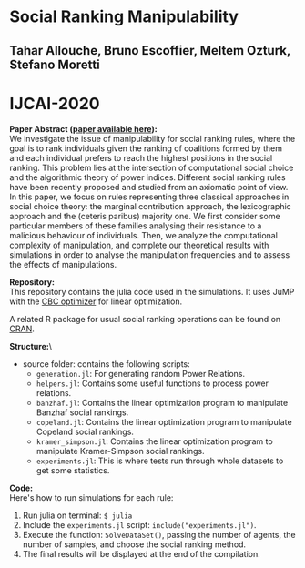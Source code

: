 # Social Ranking Manipulability
## Tahar Allouche, Bruno Escoffier, Meltem Ozturk, Stefano Moretti

# IJCAI-2020

**Paper Abstract ([paper available here](https://www.ijcai.org/proceedings/2020/0003.pdf)):**\
We investigate the issue of manipulability for social ranking rules, where the goal is to rank individuals given the ranking of coalitions formed by them and each individual prefers to reach the highest positions in the social ranking. This problem lies at the intersection of computational social choice and the algorithmic theory of power indices. Different social ranking rules have been recently proposed and studied from an axiomatic point of view. In this paper, we focus on rules representing three classical approaches in social choice theory: the marginal contribution approach, the lexicographic approach and the (ceteris paribus) majority one. We first consider some particular members of these families analysing their resistance to a malicious behaviour of individuals. Then, we analyze the computational complexity of manipulation, and complete our theoretical results with simulations in order to analyse the manipulation frequencies and to assess the effects of manipulations.


**Repository:**\
This repository contains the julia code used in the simulations. It uses JuMP with the [CBC optimizer](https://github.com/jump-dev/Cbc.jl) for linear optimization.

A related R package for usual social ranking operations can be found on [CRAN](https://cran.r-project.org/web/packages/socialranking/index.html).


**Structure:**\
- source folder: contains the following scripts:
    - `generation.jl`: For generating random Power Relations.
	- `helpers.jl`: Contains some useful functions to process power relations.
	- `banzhaf.jl`: Contains the linear optimization program to manipulate Banzhaf social rankings.
	- `copeland.jl`: Contains the linear optimization program to manipulate Copeland social rankings.
	- `kramer_simpson.jl`: Contains the linear optimization program to manipulate Kramer-Simpson social rankings.
	- `experiments.jl`: This is where tests run through whole datasets to get some statistics.


**Code:**\
Here's how to run simulations for each rule:
1. Run julia on terminal: `$ julia`
2. Include the `experiments.jl` script: `include("experiments.jl")`.
3. Execute the function: `SolveDataSet()`, passing the number of agents, the number of samples, and choose the social ranking method.
5. The final results will be displayed at the end of the compilation.

